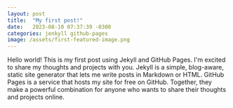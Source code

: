 ```yaml
---
layout: post
title:  "My first post!"
date:   2023-08-10 07:37:39 -0300
categories: jenkyll github-pages
image: /assets/first-featured-image.png
---
```

Hello world! This is my first post using Jekyll and GitHub Pages. I'm excited to share my thoughts and projects with you. Jekyll is a simple, blog-aware, static site generator that lets me write posts in Markdown or HTML. GitHub Pages is a service that hosts my site for free on GitHub. Together, they make a powerful combination for anyone who wants to share their thoughts and projects online.